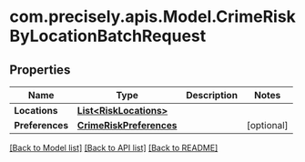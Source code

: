 
# com.precisely.apis.Model.CrimeRiskByLocationBatchRequest

## Properties

Name | Type | Description | Notes
------------ | ------------- | ------------- | -------------
**Locations** | [**List&lt;RiskLocations&gt;**](RiskLocations.md) |  | 
**Preferences** | [**CrimeRiskPreferences**](CrimeRiskPreferences.md) |  | [optional] 

[[Back to Model list]](../README.md#documentation-for-models)
[[Back to API list]](../README.md#documentation-for-api-endpoints)
[[Back to README]](../README.md)

